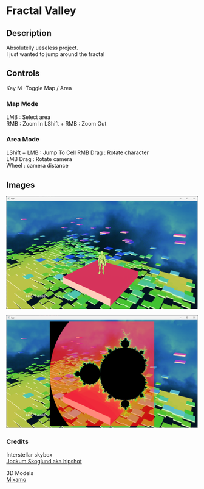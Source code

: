 # Fractal Valley
## Description
Absolutelly ueseless project.  
I just wanted to jump around the fractal  
## Controls
Key M -Toggle Map / Area  
### Map Mode  
LMB : Select area  
RMB : Zoom In
LShift + RMB : Zoom Out  

### Area Mode
LShift + LMB : Jump To Cell 
RMB Drag : Rotate character  
LMB Drag : Rotate camera  
Wheel : camera distance  


## Images
![image1](img/image1.png)

![image2](img/image2.png)


### Credits
Interstellar skybox   
[Jockum Skoglund aka hipshot](https://www.zfight.com)

3D Models  
[Mixamo](https://www.mixamo.com/)

